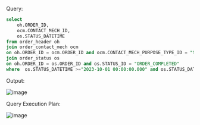 Query:

```sql
select 
	oh.ORDER_ID, 
	ocm.CONTACT_MECH_ID, 
	os.STATUS_DATETIME  
from order_header oh 
join order_contact_mech ocm 
on oh.ORDER_ID = ocm.ORDER_ID and ocm.CONTACT_MECH_PURPOSE_TYPE_ID = "SHIPPING_LOCATION" 
join order_status os 
on oh.ORDER_ID = os.ORDER_ID and os.STATUS_ID = "ORDER_COMPLETED"
where  os.STATUS_DATETIME >="2023-10-01 00:00:00.000" and os.STATUS_DATETIME <= "2023-10-31 23:59:59.999";
```
Output:

![image](https://github.com/Sandesh3003/TrainingAssignment/assets/77960808/2d68f03e-4e1e-4f6d-806e-9abacede1217)

Query Execution Plan:

![image](https://github.com/Sandesh3003/TrainingAssignment/assets/77960808/dc38b877-2153-4c30-b95f-03377a50ad61)


